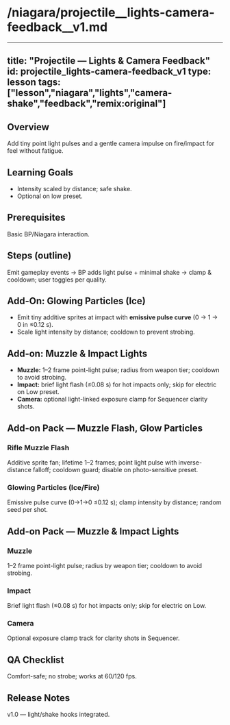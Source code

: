 # /niagara/projectile__lights-camera-feedback__v1.md
---
title: "Projectile — Lights & Camera Feedback"
id: projectile_lights-camera-feedback_v1
type: lesson
tags: ["lesson","niagara","lights","camera-shake","feedback","remix:original"]
---
## Overview
Add tiny point light pulses and a gentle camera impulse on fire/impact for feel without fatigue.
## Learning Goals
- Intensity scaled by distance; safe shake.
- Optional on low preset.
## Prerequisites
Basic BP/Niagara interaction.
## Steps (outline)
Emit gameplay events → BP adds light pulse + minimal shake → clamp & cooldown; user toggles per quality.
## Add-On: Glowing Particles (Ice)
- Emit tiny additive sprites at impact with **emissive pulse curve** (0 → 1 → 0 in ≤0.12 s).
- Scale light intensity by distance; cooldown to prevent strobing.
## Add-on: Muzzle & Impact Lights
- **Muzzle:** 1–2 frame point-light pulse; radius from weapon tier; cooldown to avoid strobing.
- **Impact:** brief light flash (≤0.08 s) for hot impacts only; skip for electric on Low preset.
- **Camera:** optional light-linked exposure clamp for Sequencer clarity shots.
## Add-on Pack — Muzzle Flash, Glow Particles

### Rifle Muzzle Flash
Additive sprite fan; lifetime 1–2 frames; point light pulse with inverse-distance falloff; cooldown guard; disable on photo-sensitive preset.
### Glowing Particles (Ice/Fire)
Emissive pulse curve (0→1→0 ≤0.12 s); clamp intensity by distance; random seed per shot.
## Add-on Pack — Muzzle & Impact Lights
### Muzzle
1–2 frame point-light pulse; radius by weapon tier; cooldown to avoid strobing.
### Impact
Brief light flash (≤0.08 s) for hot impacts only; skip for electric on Low.
### Camera
Optional exposure clamp track for clarity shots in Sequencer.

## QA Checklist
Comfort-safe; no strobe; works at 60/120 fps.
## Release Notes
v1.0 — light/shake hooks integrated.
